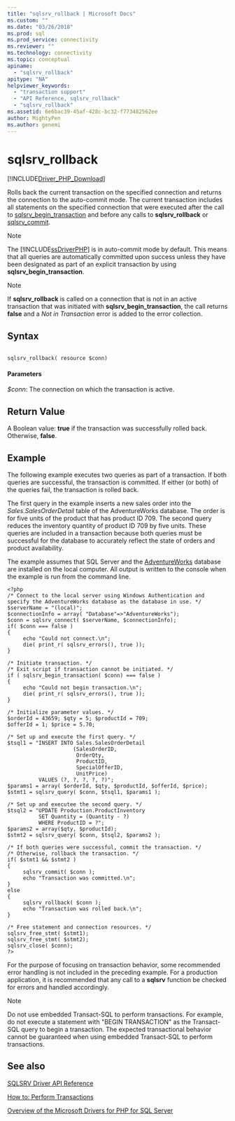 ```yaml
---
title: "sqlsrv_rollback | Microsoft Docs"
ms.custom: ""
ms.date: "03/26/2018"
ms.prod: sql
ms.prod_service: connectivity
ms.reviewer: ""
ms.technology: connectivity
ms.topic: conceptual
apiname: 
  - "sqlsrv_rollback"
apitype: "NA"
helpviewer_keywords: 
  - "transaction support"
  - "API Reference, sqlsrv_rollback"
  - "sqlsrv_rollback"
ms.assetid: 6e6bac39-45af-428c-bc32-f773482562ee
author: MightyPen
ms.author: genemi
---
```

# sqlsrv_rollback
[!INCLUDE[Driver_PHP_Download](../../includes/driver_php_download.md)]

Rolls back the current transaction on the specified connection and returns the connection to the auto-commit mode. The current transaction includes all statements on the specified connection that were executed after the call to [sqlsrv_begin_transaction](../../connect/php/sqlsrv-begin-transaction.md) and before any calls to **sqlsrv_rollback** or [sqlsrv_commit](../../connect/php/sqlsrv-commit.md).  
  
> [!NOTE]  
> The [!INCLUDE[ssDriverPHP](../../includes/ssdriverphp_md.md)] is in auto-commit mode by default. This means that all queries are automatically committed upon success unless they have been designated as part of an explicit transaction by using **sqlsrv_begin_transaction**.  
  
> [!NOTE]  
> If **sqlsrv_rollback** is called on a connection that is not in an active transaction that was initiated with **sqlsrv_begin_transaction**, the call returns **false** and a *Not in Transaction* error is added to the error collection.  
  
## Syntax  
  
```  
  
sqlsrv_rollback( resource $conn)  
```  
  
#### Parameters  
*$conn*: The connection on which the transaction is active.  
  
## Return Value  
A Boolean value: **true** if the transaction was successfully rolled back. Otherwise, **false**.  
  
## Example  
The following example executes two queries as part of a transaction. If both queries are successful, the transaction is committed. If either (or both) of the queries fail, the transaction is rolled back.  
  
The first query in the example inserts a new sales order into the *Sales.SalesOrderDetail* table of the AdventureWorks database. The order is for five units of the product that has product ID 709. The second query reduces the inventory quantity of product ID 709 by five units. These queries are included in a transaction because both queries must be successful for the database to accurately reflect the state of orders and product availability.  
  
The example assumes that SQL Server and the [AdventureWorks](https://github.com/Microsoft/sql-server-samples/tree/master/samples/databases/adventure-works) database are installed on the local computer. All output is written to the console when the example is run from the command line.  
  
```  
<?php  
/* Connect to the local server using Windows Authentication and  
specify the AdventureWorks database as the database in use. */  
$serverName = "(local)";  
$connectionInfo = array( "Database"=>"AdventureWorks");  
$conn = sqlsrv_connect( $serverName, $connectionInfo);  
if( $conn === false )  
{  
     echo "Could not connect.\n";  
     die( print_r( sqlsrv_errors(), true ));  
}  
  
/* Initiate transaction. */  
/* Exit script if transaction cannot be initiated. */  
if ( sqlsrv_begin_transaction( $conn) === false )  
{  
     echo "Could not begin transaction.\n";  
     die( print_r( sqlsrv_errors(), true ));  
}  
  
/* Initialize parameter values. */  
$orderId = 43659; $qty = 5; $productId = 709;  
$offerId = 1; $price = 5.70;  
  
/* Set up and execute the first query. */  
$tsql1 = "INSERT INTO Sales.SalesOrderDetail   
                     (SalesOrderID,   
                      OrderQty,   
                      ProductID,   
                      SpecialOfferID,   
                      UnitPrice)  
          VALUES (?, ?, ?, ?, ?)";  
$params1 = array( $orderId, $qty, $productId, $offerId, $price);  
$stmt1 = sqlsrv_query( $conn, $tsql1, $params1 );  
  
/* Set up and executee the second query. */  
$tsql2 = "UPDATE Production.ProductInventory   
          SET Quantity = (Quantity - ?)   
          WHERE ProductID = ?";  
$params2 = array($qty, $productId);  
$stmt2 = sqlsrv_query( $conn, $tsql2, $params2 );  
  
/* If both queries were successful, commit the transaction. */  
/* Otherwise, rollback the transaction. */  
if( $stmt1 && $stmt2 )  
{  
     sqlsrv_commit( $conn );  
     echo "Transaction was committed.\n";  
}  
else  
{  
     sqlsrv_rollback( $conn );  
     echo "Transaction was rolled back.\n";  
}  
  
/* Free statement and connection resources. */  
sqlsrv_free_stmt( $stmt1);  
sqlsrv_free_stmt( $stmt2);  
sqlsrv_close( $conn);  
?>  
```  
  
For the purpose of focusing on transaction behavior, some recommended error handling is not included in the preceding example. For a production application, it is recommended that any call to a **sqlsrv** function be checked for errors and handled accordingly.  
  
> [!NOTE]  
> Do not use embedded Transact-SQL to perform transactions. For example, do not execute a statement with "BEGIN TRANSACTION" as the Transact-SQL query to begin a transaction. The expected transactional behavior cannot be guaranteed when using embedded Transact-SQL to perform transactions.  
  
## See also  
[SQLSRV Driver API Reference](../../connect/php/sqlsrv-driver-api-reference.md)

[How to: Perform Transactions](../../connect/php/how-to-perform-transactions.md)

[Overview of the Microsoft Drivers for PHP for SQL Server](../../connect/php/overview-of-the-php-sql-driver.md) 
  
